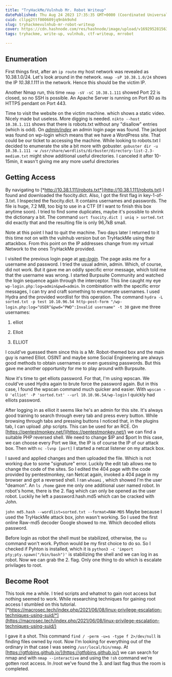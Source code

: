 ```yaml
---
title: "TryHackMe/Vulnhub Mr. Robot Writeup"
datePublished: Thu Aug 24 2023 17:35:35 GMT+0000 (Coordinated Universal Time)
cuid: cllpg2ttf000609jq9nbk9ohd
slug: tryhackmevulnhub-mr-robot-writeup
cover: https://cdn.hashnode.com/res/hashnode/image/upload/v1692952815634/b5411359-8b95-4cf2-9513-b8d78b94fa0a.jpeg
tags: tryhackme, write-up, vulnhub, ctf-writeup, mrrobot

---
```


## Enumeration

First things first, after an `ip route` my host network was revealed as 10.38.1.0/24. Let's look around in the network. `nmap -sP 10.38.1.0/24` shows the IP *10.38.1.111* in the network. Hence this should be the victim IP.

Another Nmap run, this time `nmap -sV -sC 10.38.1.111` showed Port 22 is closed, so no SSH is possible. An Apache Server is running on Port 80 as its HTTPS pendant on Port 443.

Time to visit the website on the victim machine. which shows a static video. Nicely made but useless. More digging is needed. `nikto --host 10.38.1.111` shows that there is robots.txt without any "disallow" entries (which is odd). On [*admin/index*](http://138.1.110/admin/index.html) an admin login page was found. The jackpot was found on wp-login which means that we have a WordPress site. That could be our ticket to accessing the machine. While looking to robots.txt I decided to enumerate the site a bit more with gobuster. `gobuster dir -u 10.38.1.111 -w /usr/share/wordlists/dirbuster/directory-list-2.3-medium.txt` might show additional useful directories. I canceled it after 10-15min, it wasn't giving me any more useful directories

## Getting Access

By navigating to [*http://10.38.1.111/robots.txt*](http://10.38.1.111/robots.txt) I found and downloaded the fsocity.dict. Also, I got the first flag in key-1-of-3.txt. I Inspected the fsocity.dict. It contains usernames and passwords. The file is huge, 7.2 MB, too big to use in a CTF (If I want to finish this box anytime soon). I tried to find some duplicates, maybe it's possible to shrink the dictionary a bit. The command `sort fsocity.dict | uniq > sorted.txt` did exactly that and the resulting file is only 96,7kB small.

Note at this point I had to quit the machine. Two days later I returned to it this time not on with the vulnhub version but on TryHackMe using their attackbox. From this point on the IP addresses change from my virtual Network to the ones TryHackMe provided.

I visited the previous login page at [*wp-login*](http://10.38.1.111). The page asks me for a username and password. I tried the usual admin, admin. Which, of course, did not work. But it gave me an oddly specific error message, which told me that the username was wrong. I started Burpsuite Community and watched the login sequence again through the interceptor. This line caught my eye `wp-login.php:log=admin&pwd=admin`. In combination with the specific error messages, I can try and craft something to enumerate usernames. I used Hydra and the provided wordlist for this operation. The command `hydra -L sorted.txt -p test 10.10.96.54 http-post-form "/wp-login.php:log=^USER^&pwd=^PWD^:Invalid username" -t 30` gave me three usernames:

1. elliot
    
2. Elloit
    
3. ELLIOT
    

I could've guessed them since this is a Mr. Robot-themed box and the main guy is named Elliot. OSINT and maybe some Social Engineering are always good methods to obtain usernames or even guessing passwords. But this gave me another opportunity for me to play around with Burpsuite.

Now it's time to get elliots password. For that, I'm using wpscan. We could've used Hydra again to brute force the password again. But in this case, I found the wpscan command much quicker and easier. With `wpscan -U 'elliot' -P 'sorted.txt' --url 10.10.96.54/wp-login` I quickly had elliots password.

After logging in as elliot it seems like he's an admin for this site. It's always good training to search through every tab and press every button. While browsing through tabs and pressing buttons I noticed that, in the plugins tab, I can upload .php scripts. This can be used for an RCE. On [https://pentestmonkey.net/](https://pentestmonkey.net/) we can find a suitable PHP reversed shell. We need to change $IP and $port In this case, we can choose every Port we like, the IP is of course the IP of our attack box. Then with `nc -lvnp [port]` I started a netcat listener on my attack box.

I saved and applied changes and then uploaded the file. Which is not working due to some "signature" error. Luckily the edit tab allows me to change the code of the sites. So I edited the 404 page with the code provided by pentestmonkey, ran Netcat again, invoked a 404 page in my browser and got a reversed shell. I ran `whoami` , which showed I'm the user "deamon". An `ls /home` gave me only one additional user named robot. In robot's home, there is the 2. flag which can only be opened as the user robot. Luckily he left a password.hash.md5 which can be cracked with John.

`john md5.hash --wordlist=sorted.txt --format=RAW-MD5` Maybe because I used the TryHackMe attack box, john wasn't working. So I used the first online Raw-md5 decoder Google showed to me. Which decoded elliots password.

Before login as robot the shell must be stabilized, otherwise, the `su` command won't work. Python would be my first choice to do so. So I checked if Pyhton is installed, which it is `python3 -c 'import pty;pty.spawn("/bin/bash")'` is stabilizing the shell and we can log in as robot. Now we can grab the 2. flag. Only one thing to do which is escalate privilages to root.

## Become Root

This took me a while. I tried scripts and whatnot to gain root access but nothing seemed to work. While researching techniques for gaining root access I stumbled on this tutorial. [*https://macrosec.tech/index.php/2021/06/08/linux-privilege-escalation-techniques-using-suid/*](https://macrosec.tech/index.php/2021/06/08/linux-privilege-escalation-techniques-using-suid/)

I gave it a shot. This command `find / -perm -u=s -type f 2>/dev/null` is finding files owned by root. Now I'm looking for everything out of the ordinary in that case I was seeing `/usr/local/bin/nmap`. At [https://gtfobins.github.io/](https://gtfobins.github.io/) we can search for nmap and with `nmap --interactive` and using the `!sh` command we're gotten root access. In /root we've found the 3. and last flag thus the room is completed.